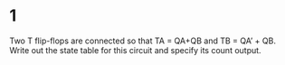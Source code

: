 # 1
Two T flip-flops are connected so that TA = QA+QB and TB = QA’ + QB. Write out the state table for this circuit and specify its count output.

